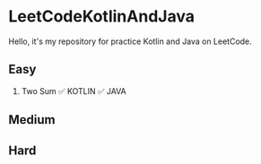 # LeetCodeKotlinAndJava
Hello, it's my repository for practice Kotlin and Java on LeetCode.

Easy 
-----------
1. Two Sum  :white_check_mark: KOTLIN :white_check_mark: JAVA  

Medium
-----------


Hard
-----------
